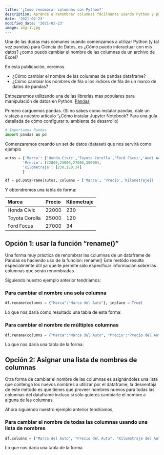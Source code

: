 ```yaml
---
title: '¿Cómo renombrar columnas con Python?'
description: Aprende a renombrar columnas fácilmente usando Python y pandas.
date: '2021-02-23'
modified_date: '2021-02-23'
image: img-1.jpg
---
```


Una de las dudas más comunes cuando comenzamos a utilizar Python (y tal vez pandas) para Ciencia de Datos, es ¿Cómo puedo interactuar con mis datos? ¿como puedo cambiar el nombre de las columnas de un archivo de Excel?

En esta publicación, veremos

* ¿Cómo cambiar el nombre de las columnas de pandas dataframe?
* ¿Cómo cambiar los nombres de fila o los índices de fila de un marco de datos de pandas?

Empezaremos utilizando una de las librerías mas populares para manipulación de datos en Python: [Pandas](https://pandas.pydata.org)
 
Primero carguemos pandas. (Si no sabes como instalar pandas, dale un vistazo a nuestro artículo “¿Cómo instalar Jupyter Notebook? Para una guía detallada de cómo configurar tu ambiente de desarrollo)

```py
# Importamos Pandas
import pandas as pd
```

Comenzaremos creando un set de datos (dataset) que nos servirá como ejemplo

```py
autos = {'Marca': ['Honda Civic','Toyota Corolla','Ford Focus','Audi A4'],
        'Precio': [22000,25000,27000,35000],
        'Kilometraje': [230,120,34]
        }

df = pd.DataFrame(autos, columns = ['Marca', 'Precio','Kilometraje])
```

Y obtendremos una tabla de forma:

| Marca         | Precio       | Kilometraje     |
| :-------------|:-------------|:----------------|
| Honda Civic   | 22000        |             230 |
| Toyota Corolla| 25000        |             120 |
| Ford Focus    | 27000        |              34 |


## Opción 1: usar la función “rename()”

Una forma muy práctica de renombrar las columnas de un dataframe de Pandas es haciendo uso de la función: rename()
Este metódo resulta especialmente útil ya que te permite sólo especificar información sobre las columnas que serán renombradas.

Siguiendo nuestro ejemplo anterior tendríamos:

### Para cambiar el nombre una sola columna
```py
df.rename(columns = {"Marca":"Marca del Auto"}, inplace = True)
```

Lo que nos daría como resultado una tabla de esta forma:

### Para cambiar el nombre de múltiples columnas
```py
df.rename(columns = {"Marca":"Marca del Auto", "Precio":"Precio del Auto"}, inplace = True)
```

Lo que nos daría una tabla de la forma:

## Opción 2: Asignar una lista de nombres de columnas

Otra forma de cambiar el nombre de las columnas es asignándoles una lista que contenga los nuevos nombres a utilizar por el dataframe, la desventaja de este método es que tienes que proveer nombres nuevos para todas las columnas del dataframe incluso si sólo quieres cambiarle el nombre a alguna de las columnas.

Ahora siguiendo nuestro ejemplo anterior tendríamos,
### Para cambiar el nombre de todas las columnas usando una lista de nombres 
```py
df.columns = ["Marca del Auto", "Precio del Auto", "Kilometraje del Auto"]
```

Lo que nos daría una tabla de la forma

